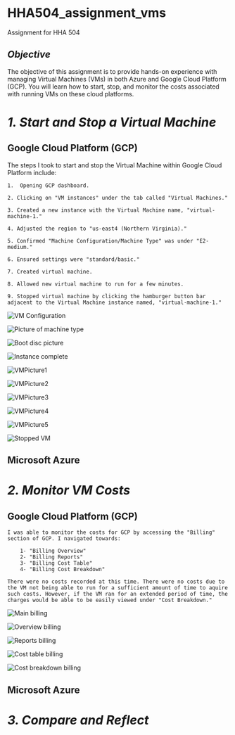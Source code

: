 # HHA504_assignment_vms
Assignment for HHA 504

## *Objective*

The objective of this assignment is to provide hands-on experience with managing Virtual Machines (VMs) in both Azure and Google Cloud Platform (GCP). You will learn how to start, stop, and monitor the costs associated with running VMs on these cloud platforms.

# *1. Start and Stop a Virtual Machine*

## Google Cloud Platform (GCP)

The steps I took to start and stop the Virtual Machine within Google Cloud Platform include: 

    1.  Opening GCP dashboard.
    
    2. Clicking on "VM instances" under the tab called "Virtual Machines."

    3. Created a new instance with the Virtual Machine name, "virtual-machine-1."

    4. Adjusted the region to "us-east4 (Northern Virginia)."

    5. Confirmed "Machine Configuration/Machine Type" was under "E2-medium."

    6. Ensured settings were "standard/basic."

    7. Created virtual machine.

    8. Allowed new virtual machine to run for a few minutes. 

    9. Stopped virtual machine by clicking the hamburger button bar adjacent to the Virtual Machine instance named, "virtual-machine-1."

![VM Configuration](./GCP%20pictures/GCP%20New%20VM%20Machine%20configuration.png)



![Picture of machine type](<GCP New VM Machine type.png>)

![Boot disc picture](<GCP pictures/GCP New VM Boot disc.png>)

![Instance complete](<GCP pictures/GCP New VM instance complete.png>)

![VMPicture1](<GCP pictures/GCPVM1.png>)

![VMPicture2](<GCP pictures/GCPVM2.png>)

![VMPicture3](<GCP pictures/GCPVM3.png>)

![VMPicture4](<GCP pictures/GCPVM4.png>)

![VMPicture5](<GCP pictures/GCPVM5.png>)

![Stopped VM](<GCP pictures/GCPVM stopped.png>)


## Microsoft Azure





# *2. Monitor VM Costs*

## Google Cloud Platform (GCP)

    I was able to monitor the costs for GCP by accessing the "Billing" section of GCP. I navigated towards:
        
        1- "Billing Overview" 
        2- "Billing Reports"
        3- "Billing Cost Table"
        4- "Billing Cost Breakdown"
    
    There were no costs recorded at this time. There were no costs due to the VM not being able to run for a sufficient amount of time to aquire such costs. However, if the VM ran for an extended period of time, the charges would be able to be easily viewed under "Cost Breakdown."

![Main billing](<GCP pictures/GCPbillingmain.png>)
        
![Overview billing](<GCP pictures/GCPbillingoverview.png>)

![Reports billing](<GCP pictures/GCPbillingreports.png>)

![Cost table billing](<GCP pictures/GCPbillingcosttable.png>)

![Cost breakdown billing](<GCP pictures/GCPbillingcostbreakdown.png>)

## Microsoft Azure




# *3. Compare and Reflect*